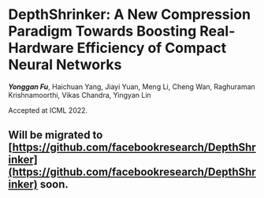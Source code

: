 # DepthShrinker: A New Compression Paradigm Towards Boosting Real-Hardware Efficiency of Compact Neural Networks
***Yonggan Fu***, Haichuan Yang, Jiayi Yuan, Meng Li, Cheng Wan, Raghuraman Krishnamoorthi, Vikas Chandra, Yingyan Lin

Accepted at ICML 2022.

## Will be migrated to [https://github.com/facebookresearch/DepthShrinker](https://github.com/facebookresearch/DepthShrinker) soon.
